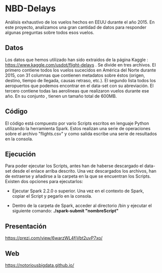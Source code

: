 # NBD-Delays
Análisis exhaustivo de los vuelos hechos en EEUU durante el año 2015. En este proyecto, analizamos una gran cantidad de datos para responder algunas preguntas sobre todos esos vuelos.
## Datos
Los datos que hemos utilizado han sido extraidos de la página Kaggle : https://www.kaggle.com/usdot/flight-delays .
Se divide en tres archivos. El primero contiene todos los vuelos sucecidos en América del Norte durante 2015, con 31 columnas que contienen metadatos sobre éstos (origen, destino, tiempo de llegada, causas retraso, etc.). El segundo lista todos los aeropuertos que podemos encontrar en el data-set con su abreviación. El tercero contiene todas las aerolineas que realizaron vuelos durante ese año.
En su conjunto , tienen un tamaño total de 600MB.

## Código
El código está compuesto por vario Scripts escritos en lenguaje Python utilizando la herramienta Spark. Estos realizan una serie de operaciones sobre el archivo "flights.csv" y como salida escribe una serie de resultados en la consola.
## Ejecución
Para poder ejecutar los Scripts, antes han de haberse descargado el data-set desde el enlace arriba descrito. Una vez descargados los archivos, han de extraerse y añadirse a la carpeta en la que se encuentran los Scripts. Existen dos opciones para ejecutarlos:

 - Ejecutar Spark 2.2.0 o superior. Una vez en el contexto de Spark,   
    copiar el Script y pegarlo en la consola.
    
 - Dentro de la carpeta de Spark, acceder al directorio /bin y ejecutar el siguiente comando:
	**./spark-submit  "nombreScript"**
## Presentación
https://prezi.com/view/6warzWL4fjVbt2uvP7xo/
## Web
https://notoriousbigdata.github.io/
